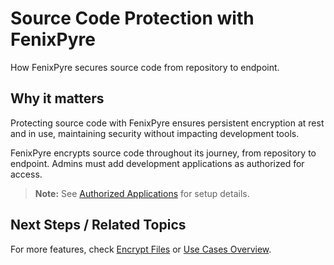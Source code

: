 # Source Code Protection with FenixPyre

How FenixPyre secures source code from repository to endpoint.


## Why it matters
Protecting source code with FenixPyre ensures persistent encryption at rest and in use, maintaining security without impacting development tools.

FenixPyre encrypts source code throughout its journey, from repository to endpoint. Admins must add development applications as authorized for access.

> **Note:** See [Authorized Applications](/04-admin-guide/authorized-applications) for setup details.

## Next Steps / Related Topics
For more features, check [Encrypt Files](/05-user-guide/encrypt-files) or [Use Cases Overview](/08-use-cases/index).